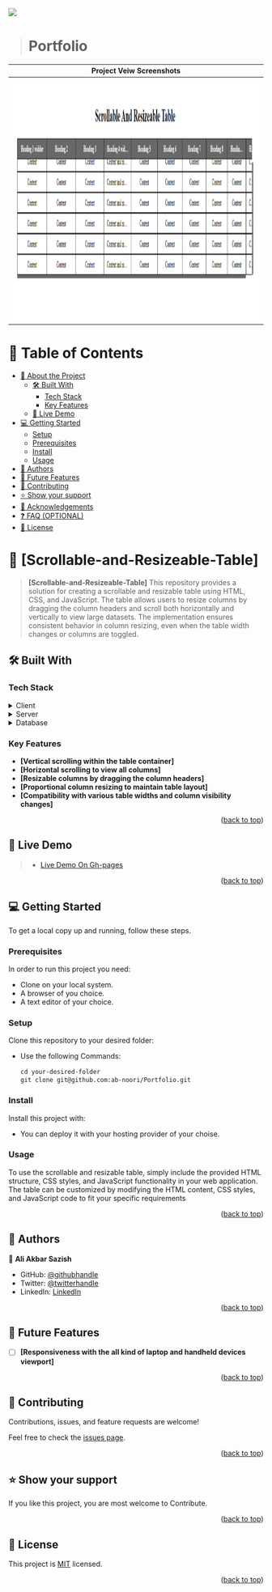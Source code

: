 <a name="readme-top"></a>

![](https://img.shields.io/badge/Microverse-blueviolet)

<div align="center">

</div>

> # Portfolio

| Project Veiw Screenshots|
|---------------------------------------|
|<div align="center"><img src="images/table.PNG" alt="screenshot" width="auto" height="480"/></div>|

# 📗 Table of Contents

- [📖 About the Project](#about-project)
  - [🛠 Built With](#built-with)
    - [Tech Stack](#tech-stack)
    - [Key Features](#key-features)
  - [🚀 Live Demo](#live-demo)
- [💻 Getting Started](#getting-started)
  - [Setup](#setup)
  - [Prerequisites](#prerequisites)
  - [Install](#install)
  - [Usage](#usage)
- [👥 Authors](#authors)
- [🔭 Future Features](#future-features)
- [🤝 Contributing](#contributing)
- [⭐️ Show your support](#support)
- [🙏 Acknowledgements](#acknowledgements)
- [❓ FAQ (OPTIONAL)](#faq)
- [📝 License](#license)


# 📖 [Scrollable-and-Resizeable-Table] <a name="about-project"></a>

> **[Scrollable-and-Resizeable-Table]** This repository provides a solution for creating a scrollable and resizable table using HTML, CSS, and JavaScript. The table allows users to resize columns by dragging the column headers and scroll both horizontally and vertically to view large datasets. The implementation ensures consistent behavior in column resizing, even when the table width changes or columns are toggled.


## 🛠 Built With <a name="built-with"></a>

### Tech Stack <a name="tech-stack"></a>

<details>
  <summary>Client</summary>
  <ul>
    <li><a href="#">HTML</a></li>
    <li><a href="#">CSS</a></li>
    <li><a href="#">JAVASCRIP</a></li>
  </ul>
</details>

<details>
  <summary>Server</summary>
  <ul>
    <li><a href="#"></a></li>
  </ul>
</details>

<details>
<summary>Database</summary>
  <ul>
    <li><a href="#"></a></li>
  </ul>
</details>


### Key Features <a name="key-features"></a>
- **[Vertical scrolling within the table container]**
- **[Horizontal scrolling to view all columns]**
- **[Resizable columns by dragging the column headers]**
- **[Proportional column resizing to maintain table layout]**
- **[Compatibility with various table widths and column visibility changes]**

<p align="right">(<a href="#readme-top">back to top</a>)</p>


## 🚀 Live Demo <a name="live-demo"></a>

> - [Live Demo On Gh-pages]()


<p align="right">(<a href="#readme-top">back to top</a>)</p>


## 💻 Getting Started <a name="getting-started"></a>


To get a local copy up and running, follow these steps.

### Prerequisites

In order to run this project you need:
- Clone on your local system.
- A browser of you choice.
- A text editor of your choice.


### Setup

Clone this repository to your desired folder:

- Use the following Commands:

      cd your-desired-folder
      git clone git@github.com:ab-noori/Portfolio.git



### Install

Install this project with:
  - You can deploy it with your hosting provider of your choise.


### Usage
To use the scrollable and resizable table, simply include the provided HTML structure, CSS styles, and JavaScript functionality in your web application. The table can be customized by modifying the HTML content, CSS styles, and JavaScript code to fit your specific requirements



<p align="right">(<a href="#readme-top">back to top</a>)</p>


## 👥 Authors <a name="authors"></a>


👤 **Ali Akbar Sazish**

- GitHub: [@githubhandle](https://github.com/akbarsazish)
- Twitter: [@twitterhandle](https://twitter.com/AliAkbarSazish1)
- LinkedIn: [LinkedIn](https://www.linkedin.com/in/ali-akbar-sazish/)


<p align="right">(<a href="#readme-top">back to top</a>)</p>


## 🔭 Future Features <a name="future-features"></a>
- [ ] **[Responsiveness with the all kind of laptop and handheld devices viewport]**

<p align="right">(<a href="#readme-top">back to top</a>)</p>


## 🤝 Contributing <a name="contributing"></a>

Contributions, issues, and feature requests are welcome!

Feel free to check the [issues page](../../issues/).

<p align="right">(<a href="#readme-top">back to top</a>)</p>


## ⭐️ Show your support <a name="support"></a>

If you like this project, you are most welcome to Contribute.

<p align="right">(<a href="#readme-top">back to top</a>)</p>



## 📝 License <a name="license"></a>

This project is [MIT](./LICENSE) licensed.

<p align="right">(<a href="#readme-top">back to top</a>)</p>
